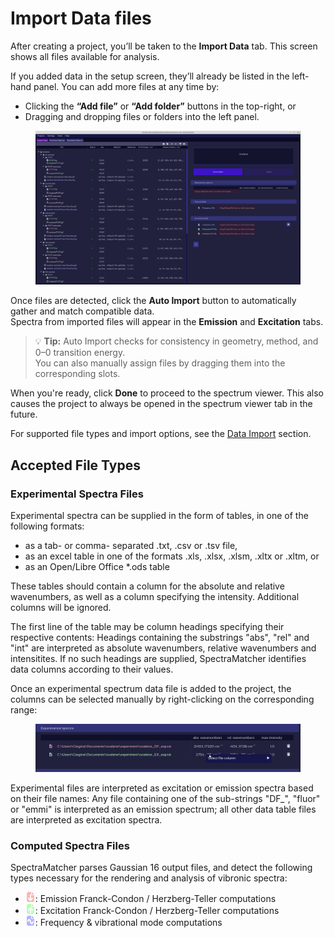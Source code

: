 # Import Data files

After creating a project, you’ll be taken to the **Import Data** tab. This screen shows all files available for analysis.

If you added data in the setup screen, they’ll already be listed in the left-hand panel. You can add more files at any time by:
- Clicking the **“Add file”** or **“Add folder”** buttons in the top-right, or
- Dragging and dropping files or folders into the left panel.

<figure><img src=".gitbook/assets/Import_Data.png" alt="Import Data tab overview"><figcaption></figcaption></figure>

Once files are detected, click the **Auto Import** button to automatically gather and match compatible data.  
Spectra from imported files will appear in the **Emission** and **Excitation** tabs.

> 💡 **Tip:** Auto Import checks for consistency in geometry, method, and 0–0 transition energy.  
> You can also manually assign files by dragging them into the corresponding slots.

When you're ready, click **Done** to proceed to the spectrum viewer. This also causes the project to always be opened in the spectrum viewer tab in the future.

For supported file types and import options, see the [Data Import](File%20explorer.md) section.


## Accepted File Types

### Experimental Spectra Files

Experimental spectra can be supplied in the form of tables, in one of the following formats:

* as a tab- or comma- separated .txt, .csv or .tsv file,
* as an excel table in one of the formats .xls, .xlsx, .xlsm, .xltx or .xltm, or
* as an Open/Libre Office *.ods table

These tables should contain a column for the absolute and relative wavenumbers, as well as a column specifying the intensity.
Additional columns will be ignored.

The first line of the table may be column headings specifying their respective contents: Headings containing the substrings "abs", "rel" and "int" are interpreted as absolute wavenumbers, relative wavenumbers and intensitites.
If no such headings are supplied, SpectraMatcher identifies data columns according to their values.

Once an experimental spectrum data file is added to the project, the columns can be selected manually by right-clicking on the corresponding range:

<figure><img src=".gitbook/assets/select_data_columns.gif" alt=""><figcaption></figcaption></figure>

Experimental files are interpreted as excitation or emission spectra based on their file names: Any file containing one of the sub-strings "DF_", "fluor" or "emmi" is interpreted as an emission spectrum; all other data table files are interpreted as excitation spectra.

<!-- TODO: right-click to choose emmission / excitation -->

<!--<img src="../resources/laser-2-16.png" alt="Alt text for icon" width="16" height="16" style="display: inline;">-->

### Computed Spectra Files

SpectraMatcher parses Gaussian 16 output files, and detect the following types necessary for the rendering and analysis of vibronic spectra:


* <img src="../resources/FC-down-2-16-red.png" alt="Emission file icon" width="16" height="16" style="display: inline;">: Emission Franck-Condon / Herzberg-Teller computations
* <img src="../resources/FC-up-2-16-green.png" alt="Excitation file icon" width="16" height="16" style="display: inline;">: Excitation Franck-Condon / Herzberg-Teller computations
* <img src="../resources/file-freq-16-blue.png" alt="Frequency file icon" width="16" height="16" style="display: inline;">: Frequency & vibrational mode computations

<!-- TODO: Section about preparing these Gaussian files -->

